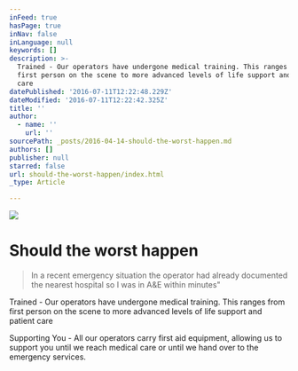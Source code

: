 ```yaml
---
inFeed: true
hasPage: true
inNav: false
inLanguage: null
keywords: []
description: >-
  Trained - Our operators have undergone medical training. This ranges from
  first person on the scene to more advanced levels of life support and patient
  care
datePublished: '2016-07-11T12:22:48.229Z'
dateModified: '2016-07-11T12:22:42.325Z'
title: ''
author:
  - name: ''
    url: ''
sourcePath: _posts/2016-04-14-should-the-worst-happen.md
authors: []
publisher: null
starred: false
url: should-the-worst-happen/index.html
_type: Article

---
```

![](https://the-grid-user-content.s3-us-west-2.amazonaws.com/ce6a2bb9-f957-40b3-afa6-a87dadda0f2a.jpg)

# Should the worst happen

> In a recent emergency situation the operator had already documented the nearest hospital so I was in A&E within minutes"

Trained - Our operators have undergone medical training. This ranges from first person on the scene to more advanced levels of life support and patient care

Supporting You - All our operators carry first aid equipment, allowing us to support you until we reach medical care or until we hand over to the emergency services.